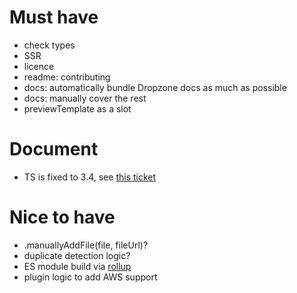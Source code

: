 # Must have
 - check types
 - SSR
 - licence
 - readme: contributing
 - docs: automatically bundle Dropzone docs as much as possible
 - docs: manually cover the rest
 - previewTemplate as a slot

# Document
- TS is fixed to 3.4, see [this ticket](https://github.com/prisma-labs/nexus-prisma/issues/291#issuecomment-500809355)

# Nice to have
 - .manuallyAddFile(file, fileUrl)?
 - duplicate detection logic?
 - ES module build via [rollup](https://github.com/rollup/rollup-plugin-commonjs)
 - plugin logic to add AWS support
